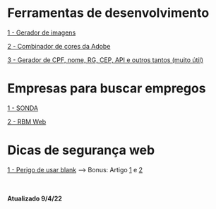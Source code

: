 # Ferramentas de desenvolvimento

<a href='http://lorempixel.com.br/' target="_self">1 - Gerador de imagens</a>

<a href='https://color.adobe.com/pt/create' target="_self"> 2 - Combinador de cores da Adobe</a>

<a href='https://www.invertexto.com/' target='_self'>3 - Gerador de CPF, nome, RG, CEP, API e outros tantos (muito útil)</a>

# Empresas para buscar empregos

<a href='https://carrera.sonda.com/' rel="noopener">1 - SONDA</a>

<a href='https://rbmweb.solides.jobs/' target='_blank'>2 - RBM Web</a>


# Dicas de segurança web 

<a href='http://mathiasbynens.github.io/rel-noopener/'>1 - Perigo de usar blank</a> 
--> Bonus: Artigo <a href='https://github.com/frontendbr/forum/discussions/87'>1</a> e <a href='https://desenvolvimentoparaweb.com/miscelanea/relnoopener-performance-seguranca/'>2</a>

<br><br>
<b>Atualizado 9/4/22</b>
